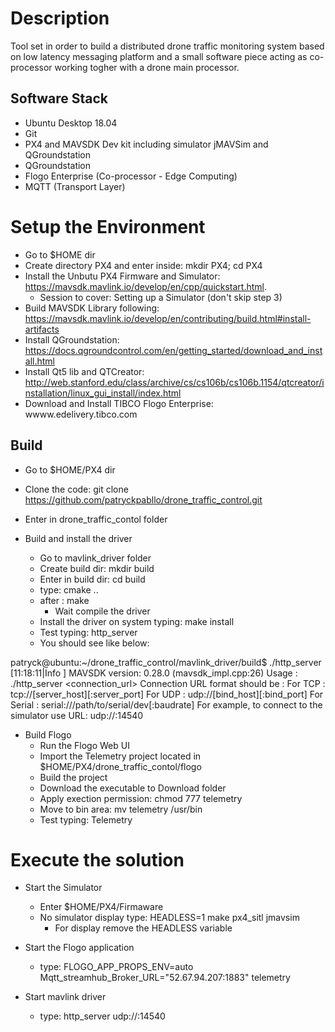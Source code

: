 # Description
Tool set in order to build a distributed drone traffic monitoring system based on low latency messaging platform and a small software piece acting as co-processor working togher with a drone main processor.

## Software Stack
 - Ubuntu Desktop 18.04
 - Git
 - PX4 and MAVSDK Dev kit including simulator jMAVSim and QGroundstation
 - QGroundstation
 - Flogo Enterprise (Co-processor - Edge Computing)
 - MQTT (Transport Layer)

# Setup the Environment
 - Go to $HOME dir
 - Create directory PX4 and enter inside: mkdir PX4; cd PX4
 - Install the Unbutu PX4 Firmware and Simulator: https://mavsdk.mavlink.io/develop/en/cpp/quickstart.html. 
   - Session to cover: Setting up a Simulator (don't skip step 3)
 - Build MAVSDK Library following: https://mavsdk.mavlink.io/develop/en/contributing/build.html#install-artifacts
 - Install QGroundstation: https://docs.qgroundcontrol.com/en/getting_started/download_and_install.html
 - Install Qt5 lib and QTCreator: http://web.stanford.edu/class/archive/cs/cs106b/cs106b.1154/qtcreator/installation/linux_gui_install/index.html
 - Download and Install TIBCO Flogo Enterprise: wwww.edelivery.tibco.com 
 
## Build 

- Go to $HOME/PX4 dir
- Clone the code: git clone https://github.com/patryckpabllo/drone_traffic_control.git
- Enter in drone_traffic_contol folder

- Build and install the driver
  - Go to mavlink_driver folder
  - Create build dir: mkdir build
  - Enter in build dir: cd build
  - type: cmake ..
  - after : make
    - Wait compile the driver 
  - Install the driver on system typing: make install
  - Test typing: http_server
  - You should see like below:
 
patryck@ubuntu:~/drone_traffic_control/mavlink_driver/build$ ./http_server 
[11:18:11|Info ] MAVSDK version: 0.28.0 (mavsdk_impl.cpp:26)
Usage : ./http_server <connection_url>
Connection URL format should be :
 For TCP : tcp://[server_host][:server_port]
 For UDP : udp://[bind_host][:bind_port]
 For Serial : serial:///path/to/serial/dev[:baudrate]
For example, to connect to the simulator use URL: udp://:14540

- Build Flogo
  - Run the Flogo Web UI
  - Import the Telemetry project located in $HOME/PX4/drone_traffic_contol/flogo
  - Build the project
  - Download the executable to Download folder
  - Apply exection permission: chmod 777 telemetry 
  - Move to bin area: mv telemetry /usr/bin
  - Test typing: Telemetry

# Execute the solution
- Start the Simulator
  - Enter $HOME/PX4/Firmaware
  - No simulator display type: HEADLESS=1 make px4_sitl jmavsim
    - For display remove the HEADLESS variable
    
- Start the Flogo application
  - type: FLOGO_APP_PROPS_ENV=auto Mqtt_streamhub_Broker_URL="52.67.94.207:1883" telemetry
  
- Start mavlink driver
  -  type: http_server udp://:14540
